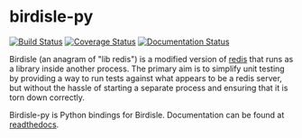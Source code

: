 # birdisle-py

[![Build Status](https://travis-ci.org/bmerry/birdisle-py.svg?branch=master)](https://travis-ci.org/bmerry/birdisle-py)
[![Coverage Status](https://coveralls.io/repos/github/bmerry/birdisle-py/badge.svg)](https://coveralls.io/github/bmerry/birdisle-py)
[![Documentation Status](https://readthedocs.org/projects/birdisle/badge/?version=latest)](https://birdisle.readthedocs.io/en/latest/?badge=latest)

Birdisle (an anagram of "lib redis") is a modified version of
[redis](https://redis.io) that runs as a library inside another process. The
primary aim is to simplify unit testing by providing a way to run tests
against what appears to be a redis server, but without the hassle of starting a
separate process and ensuring that it is torn down correctly.

Birdisle-py is Python bindings for Birdisle. Documentation can be found at
[readthedocs](https://birdisle.readthedocs.io/).
